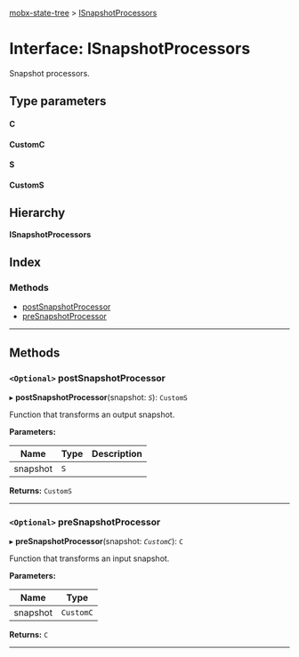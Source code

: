 [mobx-state-tree](../README.md) > [ISnapshotProcessors](../interfaces/isnapshotprocessors.md)

# Interface: ISnapshotProcessors

Snapshot processors.

## Type parameters
#### C 
#### CustomC 
#### S 
#### CustomS 
## Hierarchy

**ISnapshotProcessors**

## Index

### Methods

* [postSnapshotProcessor](isnapshotprocessors.md#postsnapshotprocessor)
* [preSnapshotProcessor](isnapshotprocessors.md#presnapshotprocessor)

---

## Methods

<a id="postsnapshotprocessor"></a>

### `<Optional>` postSnapshotProcessor

▸ **postSnapshotProcessor**(snapshot: *`S`*): `CustomS`

Function that transforms an output snapshot.

**Parameters:**

| Name | Type | Description |
| ------ | ------ | ------ |
| snapshot | `S` |   |

**Returns:** `CustomS`

___
<a id="presnapshotprocessor"></a>

### `<Optional>` preSnapshotProcessor

▸ **preSnapshotProcessor**(snapshot: *`CustomC`*): `C`

Function that transforms an input snapshot.

**Parameters:**

| Name | Type |
| ------ | ------ |
| snapshot | `CustomC` |

**Returns:** `C`

___

